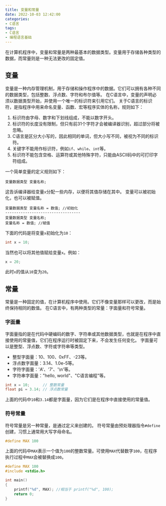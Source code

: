 ```yaml
---
title: 变量和常量
date: 2022-10-03 12:42:00
categories:
- C语言
tags:
- C语言
- 编程语言基础
---
```


在计算机程序中，变量和常量是两种最基本的数据类型。变量用于存储各种类型的数据，而常量则是一种无法更改的固定值。

## 变量

变量是一种内存管理机制，用于存储和操作程序中的数据。它们可以拥有各种不同的数据类型，包括整数、浮点数、字符和布尔值等。
在C语言中，变量的声明必须以数据类型开始，并使用一个唯一的标识符来引用它们。
关于C语言的标识符，是指程序中用来命名变量、函数、宏等程序实体的名称，规则如下：

1.  标识符由字母、数字和下划线组成，不能以数字开头。
2.  标识符的长度没有限制，但只有前31个字符才会被编译器识别，超过部分将被忽略。
3.  C语言是区分大小写的，因此相同的单词，但大小写不同，被视为不同的标识符。
4.  关键字不能用作标识符，例如`if`、`while`、`int`等。
5.  标识符不能包含空格、运算符或其他特殊字符，只能由ASCII码中的可打印字符组成。

一个简单变量的定义规则如下：

```text
变量数据类型 变量名称;
```

这告诉编译器给变量`x`分配一些内存，以便将其值存储在其中。
变量可以被初始化，也可以被赋值。

```text
变量数据类型 变量名称 = 数值; //初始化
----------------------------------
变量数据类型 变量名称;
变量名称 = 数值; //赋值
```

下面的代码是将变量`x`初始化为`10`：

```c
int x = 10;
```

当然也可以将其他值赋给变量`x`。例如：

```c
x = 20;
```

此时`x`的值从`10`变为`20`。

## 常量
    
常量是一种固定的值，在计算机程序中使用。它们不像变量那样可以更改，而是始终保持相同的数值。
在C语言中，有两种类型的常量：字面量和符号常量。

### 字面量
    
字面量指的是在代码中硬编码的数字、字符串或其他数据类型，也就是在程序中直接使用的常量值，它们在程序运行时被固定下来，不会发生任何变化。
字面量可以是整型、浮点数、字符或字符串等类型。

-   整型字面量：10、100、0xFF、-23等。
-   浮点数字面量：3.14、1.0e-5等。
-   字符字面量：'A'、'7'、'\n'等。
-   字符串字面量："hello, world"、"C语言编程"等。

```c
int x = 10;      // 整数常量
float pi = 3.14; // 浮点数常量
```

上面的代码中`10`和`3.14`都是字面量，因为它们是在程序中直接使用的常量值。

### 符号常量

符号常量是另一种常量，是通过定义来创建的。
符号常量由预处理器指令`#define`创建，习惯上通常用大写字母命名。

```c
#define MAX 100
```

上面的代码中`MAX`表示一个值为`100`的整数常量。可使用`MAX`代替数字`100`，在程序执行过程中`MAX`会被替换成`100`。

```c
#define MAX 100
#include <stdio.h>

int main()
{
	printf("%d", MAX); //相当于 printf("%d", 100); 
	return 0;
}
```